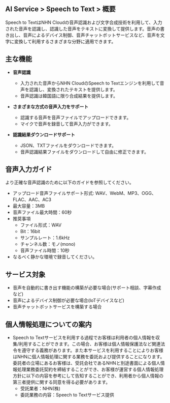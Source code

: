 ## AI Service > Speech to Text > 概要

Speech to TextはNHN Cloudの音声認識および文字合成技術を利用して、入力された音声を認識し、認識した音声をテキストに変換して提供します。音声の書き出し、音声によるデバイス制御、音声チャットボットサービスなど、音声を文字に変換して利用するさまざまな分野に適用できます。

## 主な機能

* **音声認識**
    * 入力された音声からNHN CloudのSpeech to Textエンジンを利用して音声を認識し、変換されたテキストを提供します。
    * 音声認識は韓国語に限り合成結果を提供します。

* **さまざまな方式の音声入力をサポート**
    * 認識する音声を音声ファイルでアップロードできます。
    * マイクで音声を録音して音声入力ができます。

* **認識結果ダウンロードサポート**
    * JSON、TXTファイルをダウンロードできます。
    * 音声認識結果ファイルをダウンロードして自由に修正できます。

## 音声入力ガイド

より正確な音声認識のために以下のガイドを参照してください。

* アップロード音声ファイルサポート形式: WAV、WebM、MP3、OGG、FLAC、AAC、AC3
* 最大容量：3MB
* 音声ファイル最大時間：60秒
* 推奨事項
    * ファイル形式：WAV
    * Bit：16bit
    * サンプルレート：1.6kHz
    * チャンネル数：モノ(mono)
    * 音声ファイル時間：10秒
* なるべく静かな環境で録音してください。

## サービス対象
* 音声を自動的に書き出す機能の構築が必要な場合(サポート相談、字幕作成など)
* 音声によるデバイス制御が必要な場合(IoTデバイスなど)
* 音声チャットボットサービスを構築する場合

## 個人情報処理についての案内
* Speech to Textサービスを利用する過程でお客様は利用者の個人情報を収集/利用することができます。この場合、お客様は個人情報保護法など関連法令を遵守する義務があります。また本サービスを利用することによりお客様はNHNに個人情報処理に関する業務を委託および提供することになります。委託者の立場にあるお客様は、受託会社であるNHNと別途書面による個人情報処理業務委託契約を締結することができ、お客様が運営する個人情報処理方針に以下の内容を参考にして告知することができ、利用者から個人情報の第三者提供に関する同意を得る必要があります。
    - 受託業者：NHN(株)
    - 委託業務の内容：Speech to Textサービス提供
